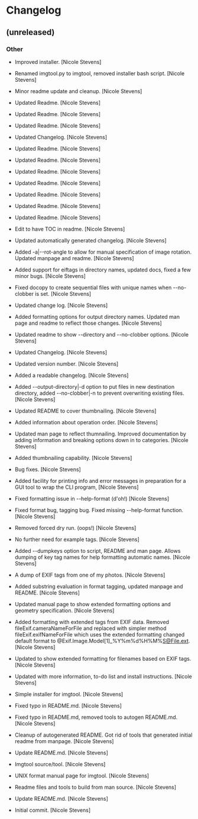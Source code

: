 # Changelog


## (unreleased)

### Other

* Improved installer. [Nicole Stevens]

* Renamed imgtool.py to imgtool, removed installer bash script. [Nicole Stevens]

* Minor readme update and cleanup. [Nicole Stevens]

* Updated Readme. [Nicole Stevens]

* Updated Readme. [Nicole Stevens]

* Updated Readme. [Nicole Stevens]

* Updated Changelog. [Nicole Stevens]

* Updated Readme. [Nicole Stevens]

* Updated Readme. [Nicole Stevens]

* Updated Readme. [Nicole Stevens]

* Updated Readme. [Nicole Stevens]

* Updated Readme. [Nicole Stevens]

* Updated Readme. [Nicole Stevens]

* Updated Readme. [Nicole Stevens]

* Edit to have TOC in readme. [Nicole Stevens]

* Updated automatically generated changelog. [Nicole Stevens]

* Added -a|--rot-angle to allow for manual specification of image rotation. Updated manpage and readme. [Nicole Stevens]

* Added support for eiftags in directory names, updated docs, fixed a few minor bugs. [Nicole Stevens]

* Fixed docopy to create sequential files with unique names when --no-clobber is set. [Nicole Stevens]

* Updated change log. [Nicole Stevens]

* Added formatting options for output directory names. Updated man page and readme to reflect those changes. [Nicole Stevens]

* Updated readme to show --directory and --no-clobber options. [Nicole Stevens]

* Updated Changelog. [Nicole Stevens]

* Updated version number. [Nicole Stevens]

* Added a readable changelog. [Nicole Stevens]

* Added --output-directory|-d option to put files in new destination directory, added --no-clobber|-n to prevent overwriting existing files. [Nicole Stevens]

* Updated README to cover thumbnailing. [Nicole Stevens]

* Added information about operation order. [Nicole Stevens]

* Updated man page to reflect thumnailing. Improved documentation by adding information and breaking options down in to categories. [Nicole Stevens]

* Added thumbnailing capability. [Nicole Stevens]

* Bug fixes. [Nicole Stevens]

* Added facility for printing info and error messages in preparation for a GUI tool to wrap the CLI program, [Nicole Stevens]

* Fixed formatting issue in --help-format (d'oh!) [Nicole Stevens]

* Fixed format bug, tagging bug. Fixed missing --help-format function. [Nicole Stevens]

* Removed forced dry run. (oops!) [Nicole Stevens]

* No further need for example tags. [Nicole Stevens]

* Added --dumpkeys option to script, README and man page. Allows dumping of key tag names for help formatting automatic names. [Nicole Stevens]

* A dump of EXIF tags from one of my photos. [Nicole Stevens]

* Added substring evaluation in format tagging, updated manpage and README. [Nicole Stevens]

* Updated manual page to show extended formatting options and geometry specification. [Nicole Stevens]

* Added formatting with extended tags from EXIF data. Removed fileExif.cameraNameForFile and replaced with simpler method fileExif.exifNameForFile which uses the extended formatting changed default format to @Exif.Image.Model[1]_%Y%m%d%H%M%S@File.ext. [Nicole Stevens]

* Updated to show extended formatting for filenames based on EXIF tags. [Nicole Stevens]

* Updated with more information, to-do list and install instructions. [Nicole Stevens]

* Simple installer for imgtool. [Nicole Stevens]

* Fixed typo in README.md. [Nicole Stevens]

* Fixed typo in README.md, removed tools to autogen README.md. [Nicole Stevens]

* Cleanup of autogenerated README. Got rid of tools that generated initial readme from manpage. [Nicole Stevens]

* Update README.md. [Nicole Stevens]

* Imgtool source/tool. [Nicole Stevens]

* UNIX format manual page for imgtool. [Nicole Stevens]

* Readme files and tools to build from man source. [Nicole Stevens]

* Update README.md. [Nicole Stevens]

* Initial commit. [Nicole Stevens]



